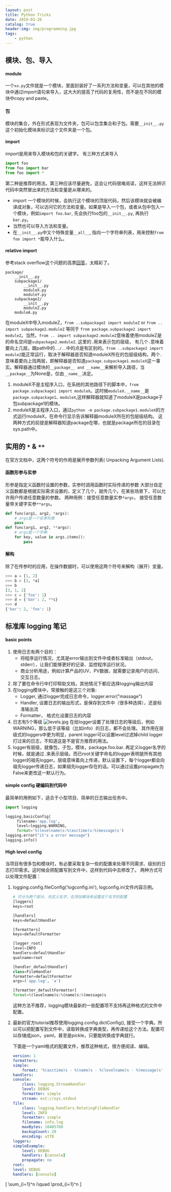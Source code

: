 ```yaml
---
layout: post
title: Python Tricks
date: 2019-03-26
catalog: true
header-img: img/programming.jpg
tags:
    - python
---
```

## 模块、包、导入
#### module
一个`xx.py`文件就是一个模块，里面封装好了一系列方法和变量，可以在其他的模块中通过import语句来导入，这大大的提高了代码的复用性，而不是在不同的模块中copy and paste。

#### 包
模块的集合，外在形式表现为文件夹，包可以包含集合和子包。需要`__init__.py`这个初始化模块来标识这个文件夹是一个包。

#### import
import是用来导入模块和包的关键字。
有三种方式来导入
```python
import foo
from foo import bar
from foo import *
```
第二种是推荐的用法。第三种应该尽量避免，这会让代码很难阅读，这样无法辨识代码中突然冒出来的方法和变量是从哪来的。
- import 一个模块的时候，会执行这个模块的顶层代码，然后该模块就会被编译成对象，可以访问它的方法和变量。如果是导入一个包，或者从包中包入一个模块，例如`import foo.bar`, 先会执行foo包的`__init__.py`, 再执行`bar.py`。
- 当然也可以导入方法和变量。
- 在`__init__.py`中又个特殊变量`__all__`, 指向一个字符串列表，用来控制`from foo import *`能导入什么。

#### relative import
参考stack overflow这个问题的高票[回答](https://stackoverflow.com/questions/14132789/relative-imports-for-the-billionth-time?rq=1)，太精彩了。

```
package/
    __init__.py
    subpackage1/
        __init__.py
        moduleX.py
        moduleY.py
    subpackage2/
        __init__.py
        moduleZ.py
    moduleA.py
```
在moduleX中导入moduleZ，`from ..subpackage2 import moduleZ` or `from .. import subpackage2.moduleZ` 等同于 `from package.subpackage2 import moduleZ`。当然，`from .. import subpackage2.moduleZ`意味着使用moduleZ是的命名空间是`subpackage2.moduleZ`.
这里的`.`用来表示包的层级， 有几个`.`意味着要向上几层。跟path中的`../..`中的点是有区别的。`from ..subpackage2 import moduleZ`能正常运行，取决于解释器是否知道moduleX所在的包层级结构，两个`.`意味着要向上找两层，即解释器是否知道`package.subpackage1.moduleX`这一事实。解释器通过模块的`__package__ and __name__`来解析导入路径，当`__package__`为None是，仅由`__name__`决定。


1. moduleX不是主程序入口，在系统的其他路径下的脚本中，`from package.subpackage1 import moduleX`。这时候`moduleX.__name__`是`package.subpackage1。moduleX`,这样解释器就知道了moduleX是package子包subpackage1的模块。
2. moduleX是主程序入口，通过`python -m package.subpackage1.moduleX`的方式运行moduleX，在命令行显示告诉解释器moduleX所在的包层级结构。
这两种方式的前提是解释器知道package在哪，也就是package所在的目录在sys.path中。

## 实用的 `*` & `**` 
在官方文档中，这两个符号的作用是展开参数列表( Unpacking Argument Lists).
#### 函数形参与实参
形参是指定义函数时设置的参数，实参时调用函数时实际传递的参数
大部分自定义函数都是根据实际需求设置的，定义了几个，就传几个。在某些场景下，可以允许用户传递任意数量的参数。
两种用例：接受任意数量实参`*args`， 接受任意数量带关键字实参`**args`。
```python
def func(arg1, arg2, *args):
    # args是一个实参列表
    pass
def func(arg1, arg2, **args):
    # args是一个字典
    for key, value in args.items():
        pass
```

#### 解构
除了在传参时的应用，在操作数据时，可以使用这两个符号来解构（展开）变量。
```python
>>> a = [1, 2]
>>> b = [3, *a]
>>> b
[3, 1, 2]
>>> c = {'foo': 1}
>>> d = {'bar': 2, **c}
>>> d
{'bar': 2, 'foo': 1}
```

## 标准库 logging 笔记
#### basic points
1. 使用日志有两个目的：
    - 将程序运行情况，尤其是error输出到文件中或者标准输出（stdout，stderr），让我们能够更好的记录、监控程序运行状况。
    - 商业分析用途，例如计算产品的UV、PV数据，就需要记录用户的访问、交互日志。
2. 除了要在命令行中打印帮助文档，其他情况下都应选择logging输出内容
3. 在logging模块中，常接触的是这三个对象:
    - Logger, 通过logger完成日志命令，logger.error("massage")
    - Handler, 设置日志的输出形式，是保存到文件中（很多种选择），还是标准输出流
    - Formatter， 格式化设置日志的内容
4. 日志有5个等级 
    ![levels.jpg](http://blog-data.oss-cn-beijing.aliyuncs.com/img/levels.jpg)
    在给logger设置了处理日志的等级后，例如WARNING，那么低于该等级（比如info）的日志，都不会处理。
    其作用在层级式的loggers中更为明显，parent logger可以设置level过滤掉child logger打过来的日志，不知道这是不是官方推荐的用法。
5. logger有层级，就像包，子包，模块，package.foo.bar. 再定义logger名字的时候，就是通过`.`来表示层级。而已root关键字命名的logger表明是所有其他logger的祖先logger。层级意味着向上传递，默认设置下，每个logger都会向祖先logger传递日志，如果祖先logger存在的话。可以通过设置propagate为False来更改这一默认行为。
    
#### simple config 硬编码到代码中
最简单的用例如下，适合于小型项目、简单的日志输出任务中。
```python
import logging

logging.basicConfig(
     filename='app.log',
     level=logging.WARNING,
     format='%(levelname)s:%(asctime)s:%(message)s')
logging.error("it's a error message")
logging.info()

```

#### High level config
当项目有很多包和模块时，有必要采取复杂一些的配置来处理不同需求、级别的日志打印需求。这时候会把配置写到文件中，这样到代码中去修改了。
两种方式可以处理文件配置：
1. logging.config.fileConfig('logconfig.ini'), logconfig.ini文件内容示例。

    ```python
    # 可分为两个部分，先定义名字，在添加模块来设置这个名字的配置
    [loggers]
    keys=root

    [handlers]
    keys=defaultHandler

    [formatters]
    keys=defaultFormatter

    [logger_root]
    level=INFO
    handlers=defaultHandler
    qualname=root

    [handler_defaultHandler]
    class=FileHandler
    formatter=defaultFormatter
    args=('app.log', 'a')

    [formatter_defaultFormatter]
    format=%(levelname)s:%(name)s:%(message)s
    ```
    这种方法不推荐，logging模块最新的一些配置项不支持再这种格式的文件中配置。

2. 最新的官方tutorial推荐使用logging.config.dictConfig(), 接受一个字典。所以可以把配置写到文件中，读取转换成字典类型，再传递给这个方法。配置可以存储成json，yaml，甚至是pickle，只要能转换成字典就行。

    下面是一个yaml格式的配置文件，推荐这种格式，很方便阅读、编辑。
    ```yaml
    version: 1
    formatters:
    simple:
        format: '%(asctime)s - %(name)s - %(levelname)s - %(message)s'
    handlers:
    console:
        class: logging.StreamHandler
        level: DEBUG
        formatter: simple
        stream: ext://sys.stdout
    file:
        class: logging.handlers.RotatingFileHandler
        level: INFO
        formatter: simple
        filename: info.log
        maxBytes: 10485760
        backupCount: 20
        encoding: utf8
    loggers:
    simpleExample:
        level: DEBUG
        handlers: [console]
        propagate: no
    root:
    level: DEBUG
    handlers: [console]
    ```

\[ \sum_{i=1}^n i\quad \prod_{i=1}^n \]
